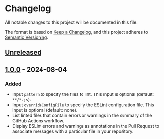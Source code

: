 # Changelog

All notable changes to this project will be documented in this file.

The format is based on [Keep a Changelog](https://keepachangelog.com/en/1.1.0/), and this project adheres to [Semantic Versioning](https://semver.org/spec/v2.0.0.html).

## [Unreleased]

## [1.0.0] - 2024-08-04

### Added

- Input `pattern` to specify the files to lint. This input is optional (default: `**/*.js`).
- Input `overrideConfigFile` to specify the ESLint configuration file. This input is optional (default: none).
- List linted files that contain errors or warnings in the summary of the GitHub Actions workflow.
- Display ESLint errors and warnings as annotations in the Pull Request to associate messages with a particular file in your repository.


[unreleased]: https://github.com/jrcligny/run-eslint-action/compare/v1.0.0...HEAD
[1.0.0]: https://github.com/jrcligny/run-eslint-action/releases/tag/v1.0.0